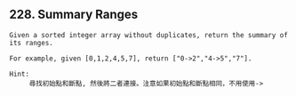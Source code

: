 ## 228\. Summary Ranges
 
    Given a sorted integer array without duplicates, return the summary of its ranges.
  
    For example, given [0,1,2,4,5,7], return ["0->2","4->5","7"]. 

    Hint: 
         尋找初始點和斷點, 然後將二者連接。注意如果初始點和斷點相同，不用使用->

